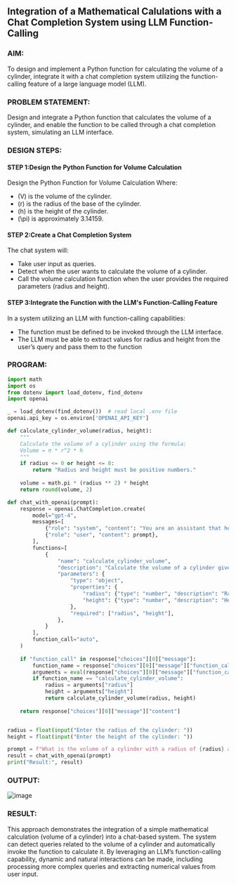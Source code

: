 ## Integration of a Mathematical Calulations with a Chat Completion System using LLM Function-Calling

### AIM:
To design and implement a Python function for calculating the volume of a cylinder, integrate it with a chat completion system utilizing the function-calling feature of a large language model (LLM).

### PROBLEM STATEMENT:
Design and integrate a Python function that calculates the volume of a cylinder, and enable the function to be called through a chat completion system, simulating an LLM interface.

### DESIGN STEPS:

#### STEP 1:Design the Python Function for Volume Calculation
Design the Python Function for Volume Calculation
Where:

- (V) is the volume of the cylinder.
- (r) is the radius of the base of the cylinder.
- (h) is the height of the cylinder.
- (\pi) is approximately 3.14159.

#### STEP 2:Create a Chat Completion System
The chat system will:

- Take user input as queries.
- Detect when the user wants to calculate the volume of a cylinder.
- Call the volume calculation function when the user provides the required parameters (radius and height).

#### STEP 3:Integrate the Function with the LLM's Function-Calling Feature
In a system utilizing an LLM with function-calling capabilities:

- The function must be defined to be invoked through the LLM interface.
- The LLM must be able to extract values for radius and height from the user’s query and pass them to the function
### PROGRAM:
```python
import math
import os
from dotenv import load_dotenv, find_dotenv
import openai

_ = load_dotenv(find_dotenv())  # read local .env file
openai.api_key = os.environ['OPENAI_API_KEY']

def calculate_cylinder_volume(radius, height):
    """
    Calculate the volume of a cylinder using the formula:
    Volume = π * r^2 * h
    """
    if radius <= 0 or height <= 0:
        return "Radius and height must be positive numbers."
    
    volume = math.pi * (radius ** 2) * height
    return round(volume, 2)

def chat_with_openai(prompt):
    response = openai.ChatCompletion.create(
        model="gpt-4",
        messages=[
            {"role": "system", "content": "You are an assistant that helps calculate the volume of a cylinder."},
            {"role": "user", "content": prompt},
        ],
        functions=[
            {
                "name": "calculate_cylinder_volume",
                "description": "Calculate the volume of a cylinder given radius and height.",
                "parameters": {
                    "type": "object",
                    "properties": {
                        "radius": {"type": "number", "description": "Radius of the cylinder (in units)"},
                        "height": {"type": "number", "description": "Height of the cylinder (in units)"},
                    },
                    "required": ["radius", "height"],
                },
            }
        ],
        function_call="auto",  
    )
    
    if "function_call" in response["choices"][0]["message"]:
        function_name = response["choices"][0]["message"]["function_call"]["name"]
        arguments = eval(response["choices"][0]["message"]["function_call"]["arguments"])
        if function_name == "calculate_cylinder_volume":
            radius = arguments["radius"]
            height = arguments["height"]
            return calculate_cylinder_volume(radius, height)
    
    return response["choices"][0]["message"]["content"]


radius = float(input("Enter the radius of the cylinder: "))
height = float(input("Enter the height of the cylinder: "))

prompt = f"What is the volume of a cylinder with a radius of {radius} and a height of {height}?"
result = chat_with_openai(prompt)
print("Result:", result)

``` 
### OUTPUT:
![image](https://github.com/user-attachments/assets/1cf6751c-a30f-4a69-bf94-63f3bf690386)



### RESULT:
This approach demonstrates the integration of a simple mathematical calculation (volume of a cylinder) into a chat-based system. The system can detect queries related to the volume of a cylinder and automatically invoke the function to calculate it. By leveraging an LLM’s function-calling capability, dynamic and natural interactions can be made, including processing more complex queries and extracting numerical values from user input.
